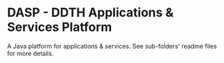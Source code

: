 DASP - DDTH Applications & Services Platform
============================================

A Java platform for applications & services. See sub-folders' readme files for more details.
